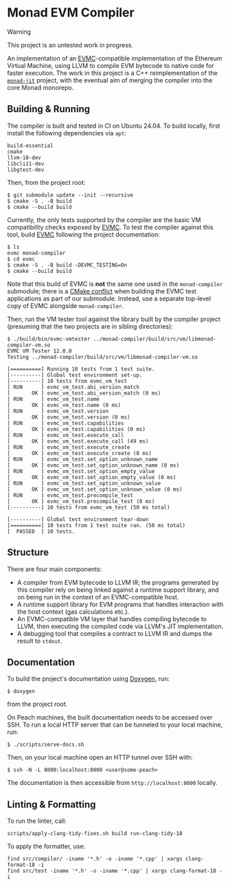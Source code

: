 # Monad EVM Compiler

> [!WARNING]  
> This project is an untested work in progress.

An implementation of an [EVMC][evmc]-compatible implementation of the Ethereum
Virtual Machine, using LLVM to compile EVM bytecode to native code for faster
execution. The work in this project is a C++ reimplementation of the
[`monad-jit`][jit] project, with the eventual aim of merging the compiler into
the core Monad monorepo.

## Building & Running

The compiler is built and tested in CI on Ubuntu 24.04. To build locally, first
install the following dependencies via `apt`:
```
build-essential
cmake
llvm-18-dev
libcli11-dev
libgtest-dev
```

Then, from the project root:
```console
$ git submodule update --init --recursive
$ cmake -S . -B build
$ cmake --build build
```

Currently, the only tests supported by the compiler are the basic VM
compatibility checks exposed by [EVMC][evmc]. To test the compiler against this
tool, build [EVMC][evmc] following the project documentation:
```console
$ ls
evmc monad-compiler
$ cd evmc
$ cmake -S . -B build -DEVMC_TESTING=On
$ cmake --build build
```

Note that this build of EVMC is **not** the same one used in the
`monad-compiler` submodule; there is a [CMake conflict][hunter] when building
the EVMC test applications as part of our submodule. Instead, use a separate
top-level copy of EVMC alongside `monad-compiler`.

Then, run the VM tester tool against the library built by the compiler project
(presuming that the two projects are in sibling directories):
```console
$ ./build/bin/evmc-vmtester ../monad-compiler/build/src/vm/libmonad-compiler-vm.so
EVMC VM Tester 12.0.0
Testing ../monad-compiler/build/src/vm/libmonad-compiler-vm.so

[==========] Running 10 tests from 1 test suite.
[----------] Global test environment set-up.
[----------] 10 tests from evmc_vm_test
[ RUN      ] evmc_vm_test.abi_version_match
[       OK ] evmc_vm_test.abi_version_match (0 ms)
[ RUN      ] evmc_vm_test.name
[       OK ] evmc_vm_test.name (0 ms)
[ RUN      ] evmc_vm_test.version
[       OK ] evmc_vm_test.version (0 ms)
[ RUN      ] evmc_vm_test.capabilities
[       OK ] evmc_vm_test.capabilities (0 ms)
[ RUN      ] evmc_vm_test.execute_call
[       OK ] evmc_vm_test.execute_call (49 ms)
[ RUN      ] evmc_vm_test.execute_create
[       OK ] evmc_vm_test.execute_create (0 ms)
[ RUN      ] evmc_vm_test.set_option_unknown_name
[       OK ] evmc_vm_test.set_option_unknown_name (0 ms)
[ RUN      ] evmc_vm_test.set_option_empty_value
[       OK ] evmc_vm_test.set_option_empty_value (0 ms)
[ RUN      ] evmc_vm_test.set_option_unknown_value
[       OK ] evmc_vm_test.set_option_unknown_value (0 ms)
[ RUN      ] evmc_vm_test.precompile_test
[       OK ] evmc_vm_test.precompile_test (0 ms)
[----------] 10 tests from evmc_vm_test (50 ms total)

[----------] Global test environment tear-down
[==========] 10 tests from 1 test suite ran. (50 ms total)
[  PASSED  ] 10 tests.
```

## Structure

There are four main components:
- A compiler from EVM bytecode to LLVM IR; the programs generated by this
  compiler rely on being linked against a runtime support library, and on being
  run in the context of an EVMC-compatible host.
- A runtime support library for EVM programs that handles interaction with the
  host context (gas calculations etc.).
- An EVMC-compatible VM layer that handles compiling bytecode to LLVM, then
  executing the compiled code via LLVM's JIT implementation.
- A debugging tool that compiles a contract to LLVM IR and dumps the result to
  `stdout`.

## Documentation

To build the project's documentation using [Doxygen][doxygen], run:
```console
$ doxygen
```
from the project root.

On Peach machines, the built documentation needs to be accessed over SSH. To run
a local HTTP server that can be tunneled to your local machine, run:
```console
$ ./scripts/serve-docs.sh
```

Then, on your local machine open an HTTP tunnel over SSH with:
```console
$ ssh -N -L 8000:localhost:8000 <user@some-peach>
```

The documentation is then accessible from `http://localhost:8000` locally.

[doxygen]: https://www.doxygen.nl/
[evmc]: https://github.com/ethereum/evmc
[jit]: https://github.com/monad-crypto/monad-jit
[hunter]: https://github.com/ethereum/evmc/pull/169

## Linting & Formatting

To run the linter, call:
```console
scripts/apply-clang-tidy-fixes.sh build run-clang-tidy-18
```

To apply the formatter, use:
```console
find src/compiler/ -iname '*.h' -o -iname '*.cpp' | xargs clang-format-18 -i
find src/test -iname '*.h' -o -iname '*.cpp' | xargs clang-format-18 -i
```
